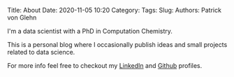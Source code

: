Title: About
Date: 2020-11-05 10:20
Category: 
Tags: 
Slug: 
Authors: Patrick von Glehn

I'm a data scientist with a PhD in Computation Chemistry. 

This is a personal blog where I occasionally publish ideas and small projects related to data science.

For more info feel free to checkout my [LinkedIn](https://www.linkedin.com/in/patrickvonglehn/) and [Github](https://github.com/pvonglehn) profiles.